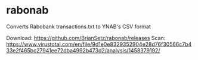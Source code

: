 # rabonab
Converts Rabobank transactions.txt to YNAB's CSV format

Download: https://github.com/BrianSetz/rabonab/releases
Scan: https://www.virustotal.com/en/file/9d1e0e8329352904e28d76f30566c7b433e2f465bc27941ee72dba4992b473d2/analysis/1458379192/

